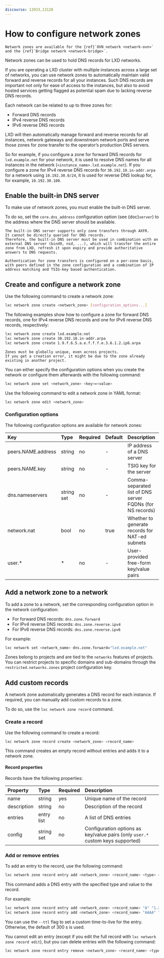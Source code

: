 ```yaml
---
discourse: 12033,13128
---
```


# How to configure network zones

```{note}
Network zones are available for the {ref}`OVN network <network-ovn>` and the {ref}`Bridge network <network-bridge>`.
```

Network zones can be used to hold DNS records for LXD networks.

If you are operating a LXD cluster with multiple instances across a large set of networks, you can use network zones to automatically maintain valid forward and reverse records for all your instances.
Such DNS records are important not only for ease of access to the instances, but also to avoid hosted services getting flagged as potential spam due to lacking reverse DNS records.

Each network can be related to up to three zones for:

- Forward DNS records
- IPv4 reverse DNS records
- IPv6 reverse DNS records

LXD will then automatically manage forward and reverse records for all instances, network gateways and downstream network ports and serve those zones for zone transfer to the operator’s production DNS servers.

So for example, if you configure a zone for forward DNS records for `lxd.example.net` for your network, it is used to resolve DNS names for all instances in the network (`<instance_name>.lxd.example.net`).
If you configure a zone for IPv4 reverse DNS records for `30.192.10.in-addr.arpa` for a network using `10.192.30.0/24`, it is used for reverse DNS lookup for, for example, `10.192.30.100`.

## Enable the built-in DNS server

To make use of network zones, you must enable the built-in DNS server.

To do so, set the `core.dns_address` configuration option (see {doc}`server`) to the address where the DNS server should be available.

```{note}
The built-in DNS server supports only zone transfers through AXFR.
It cannot be directly queried for DNS records.
Therefore, the built-in DNS server must be used in combination with an external DNS server (bind9, nsd, ...), which will transfer the entire zone from LXD, refresh it upon expiry and provide authoritative answers to DNS requests.

Authentication for zone transfers is configured on a per-zone basis, with peers defined in the zone configuration and a combination of IP address matching and TSIG-key based authentication.
```

## Create and configure a network zone

Use the following command to create a network zone:

```bash
lxc network zone create <network_zone> [configuration_options...]
```

The following examples show how to configure a zone for forward DNS records, one for IPv4 reverse DNS records and one for IPv6 reverse DNS records, respectively:

```bash
lxc network zone create lxd.example.net
lxc network zone create 30.192.10.in-addr.arpa
lxc network zone create 1.9.f.6.5.a.e.f.f.f.e.3.6.1.2.ip6.arpa
```

```{note}
Zones must be globally unique, even across projects.
If you get a creation error, it might be due to the zone already existing in another project.
```

You can either specify the configuration options when you create the network or configure them afterwards with the following command:

```bash
lxc network zone set <network_zone> <key>=<value>
```

Use the following command to edit a network zone in YAML format:

```bash
lxc network zone edit <network_zone>
```

### Configuration options

The following configuration options are available for network zones:

Key                 | Type       | Required | Default | Description
:--                 | :--        | :--      | -       | :--
peers.NAME.address  | string     | no       | -       | IP address of a DNS server
peers.NAME.key      | string     | no       | -       | TSIG key for the server
dns.nameservers     | string set | no       | -       | Comma-separated list of DNS server FQDNs (for NS records)
network.nat         | bool       | no       | true    | Whether to generate records for NAT-ed subnets
user.*              | *          | no       | -       | User-provided free-form key/value pairs

## Add a network zone to a network

To add a zone to a network, set the corresponding configuration option in the network configuration:

- For forward DNS records: `dns.zone.forward`
- For IPv4 reverse DNS records: `dns.zone.reverse.ipv4`
- For IPv6 reverse DNS records: `dns.zone.reverse.ipv6`

For example:
```bash
lxc network set <network_name> dns.zone.forward="lxd.example.net"
```

Zones belong to projects and are tied to the `networks` features of projects.
You can restrict projects to specific domains and sub-domains through the `restricted.networks.zones` project configuration key.

## Add custom records

A network zone automatically generates a DNS record for each instance.
If required, you can manually add custom records to a zone.

To do so, use the `lxc network zone record` command.

### Create a record

Use the following command to create a record:

```bash
lxc network zone record create <network_zone> <record_name>
```

This command creates an empty record without entries and adds it to a network zone.

#### Record properties

Records have the following properties:

Property          | Type       | Required | Description
:--               | :--        | :--      | :--
name              | string     | yes      | Unique name of the record
description       | string     | no       | Description of the record
entries           | entry list | no       | A list of DNS entries
config            | string set | no       | Configuration options as key/value pairs (only `user.*` custom keys supported)

### Add or remove entries

To add an entry to the record, use the following command:

```bash
lxc network zone record entry add <network_zone> <record_name> <type> <value> [--ttl <TTL>]
```

This command adds a DNS entry with the specified type and value to the record.

For example:
```bash
lxc network zone record entry add <network_zone> <record_name> "A" "1.2.3.4"
lxc network zone record entry add <network_zone> <record_name> "AAAA" "1234::1234"
```
You can use the `--ttl` flag to set a custom time-to-live for the entry.
Otherwise, the default of 300 s is used.

You cannot edit an entry (except if you edit the full record with `lxc network zone record edit`), but you can delete entries with the following command:

```bash
lxc network zone record entry remove <network_zone> <record_name> <type> <value>
```
